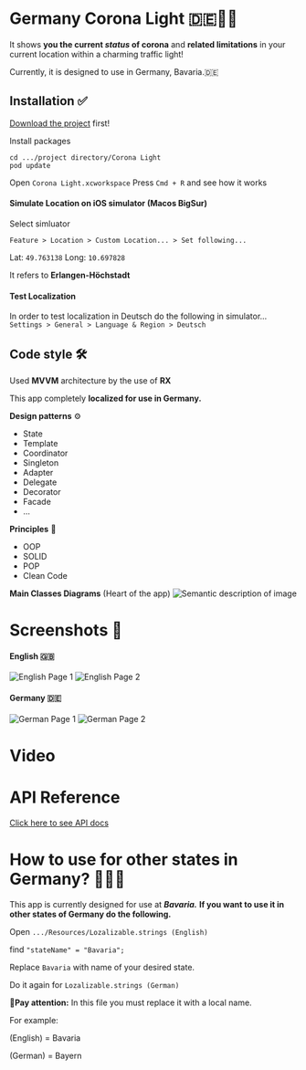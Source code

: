 # Germany Corona Light 🇩🇪🚦🦠

It shows **you the current *status* of corona** and **related limitations** in your current location within a charming traffic light!

Currently, it is designed to use in Germany, Bavaria.🇩🇪

## Installation ✅

[Download the project](https://github.com/mamadfrhi/Germany-Corona-Light) first!

 Install packages
```
cd .../project directory/Corona Light
pod update
```
Open ```Corona Light.xcworkspace```
Press ```Cmd + R``` and see how it works

#### Simulate Location on iOS simulator (Macos BigSur)
Select simluator

```Feature > Location > Custom Location... > Set following...```

Lat: ```49.763138```
Long: ```10.697828```

It refers to **Erlangen-Höchstadt**

#### Test Localization
In order to test localization in Deutsch do the following in simulator...
```Settings > General > Language & Region > Deutsch```


## Code style 🛠
Used **MVVM** architecture by the use of **RX**

This app completely **localized for use in Germany.**

**Design patterns** ⚙️
- State
- Template
- Coordinator
- Singleton
- Adapter
- Delegate
- Decorator
- Facade
- ...

**Principles** 💎
- OOP
- SOLID
- POP
- Clean Code

**Main Classes Diagrams** (Heart of the app)
![Semantic description of image](https://s17.picofile.com/file/8417382568/Corona_Status.jpeg "Diagrams")

# Screenshots 📱
#### English 🇬🇧
![English Page 1](https://s16.picofile.com/file/8417389392/1.png)
![English Page 2](https://s17.picofile.com/file/8417389476/2.png)
#### Germany 🇩🇪
![German Page 1](https://s16.picofile.com/file/8417389768/1.png)
![German Page 2](https://s16.picofile.com/file/8417389934/2.png)

# Video

# API Reference
[Click here to see API docs](https://npgeo-corona-npgeo-de.hub.arcgis.com/datasets/917fc37a709542548cc3be077a786c17_0)

# How to use for other states in Germany? 🔁🇩🇪
This app is currently designed for use at ***Bavaria.***
**If you want to use it in other states of Germany do the following.**

Open ```.../Resources/Lozalizable.strings (English)```

find ```"stateName" = "Bavaria";```

Replace ```Bavaria``` with name of your desired state.


Do it again for ```Lozalizable.strings (German)```

🚧**Pay attention:** In this file you must replace it with a local name.

For example:

(English) = Bavaria

(German) = Bayern




